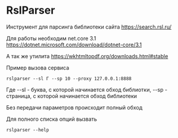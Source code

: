 # RslParser
Инструмент для парсинга библиотеки сайта https://search.rsl.ru/

Для работы необходим net.core 3.1 https://dotnet.microsoft.com/download/dotnet-core/3.1

А так же утилита https://wkhtmltopdf.org/downloads.html#stable

Пример вызова сервиса
```
rslparser --sl Г --sp 10 --proxy 127.0.0.1:8888
```
Где --sl - буква, с которой начинается обход библиотки, --sp - страница, с которой начинается обход библиотеки

Без передачи параметров происходит полный обход

Для полного списка опций вызвать 

```
rslparser --help
```
